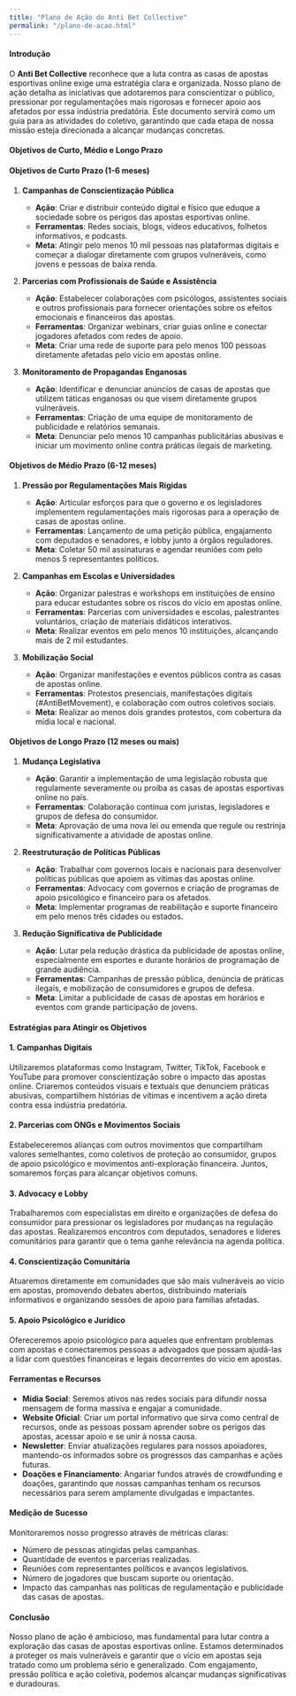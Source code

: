 ```yaml
---
title: "Plano de Ação do Anti Bet Collective"
permalink: "/plano-de-acao.html"
---
```


#### **Introdução**
O **Anti Bet Collective** reconhece que a luta contra as casas de apostas esportivas online exige uma estratégia clara e organizada. Nosso plano de ação detalha as iniciativas que adotaremos para conscientizar o público, pressionar por regulamentações mais rigorosas e fornecer apoio aos afetados por essa indústria predatória. Este documento servirá como um guia para as atividades do coletivo, garantindo que cada etapa de nossa missão esteja direcionada a alcançar mudanças concretas.

#### **Objetivos de Curto, Médio e Longo Prazo**

#### **Objetivos de Curto Prazo (1-6 meses)**
1. **Campanhas de Conscientização Pública**
   - **Ação**: Criar e distribuir conteúdo digital e físico que eduque a sociedade sobre os perigos das apostas esportivas online.
   - **Ferramentas**: Redes sociais, blogs, vídeos educativos, folhetos informativos, e podcasts.
   - **Meta**: Atingir pelo menos 10 mil pessoas nas plataformas digitais e começar a dialogar diretamente com grupos vulneráveis, como jovens e pessoas de baixa renda.

2. **Parcerias com Profissionais de Saúde e Assistência**
   - **Ação**: Estabelecer colaborações com psicólogos, assistentes sociais e outros profissionais para fornecer orientações sobre os efeitos emocionais e financeiros das apostas.
   - **Ferramentas**: Organizar webinars, criar guias online e conectar jogadores afetados com redes de apoio.
   - **Meta**: Criar uma rede de suporte para pelo menos 100 pessoas diretamente afetadas pelo vício em apostas online.

3. **Monitoramento de Propagandas Enganosas**
   - **Ação**: Identificar e denunciar anúncios de casas de apostas que utilizem táticas enganosas ou que visem diretamente grupos vulneráveis.
   - **Ferramentas**: Criação de uma equipe de monitoramento de publicidade e relatórios semanais.
   - **Meta**: Denunciar pelo menos 10 campanhas publicitárias abusivas e iniciar um movimento online contra práticas ilegais de marketing.

#### **Objetivos de Médio Prazo (6-12 meses)**
1. **Pressão por Regulamentações Mais Rígidas**
   - **Ação**: Articular esforços para que o governo e os legisladores implementem regulamentações mais rigorosas para a operação de casas de apostas online.
   - **Ferramentas**: Lançamento de uma petição pública, engajamento com deputados e senadores, e lobby junto a órgãos reguladores.
   - **Meta**: Coletar 50 mil assinaturas e agendar reuniões com pelo menos 5 representantes políticos.

2. **Campanhas em Escolas e Universidades**
   - **Ação**: Organizar palestras e workshops em instituições de ensino para educar estudantes sobre os riscos do vício em apostas online.
   - **Ferramentas**: Parcerias com universidades e escolas, palestrantes voluntários, criação de materiais didáticos interativos.
   - **Meta**: Realizar eventos em pelo menos 10 instituições, alcançando mais de 2 mil estudantes.

3. **Mobilização Social**
   - **Ação**: Organizar manifestações e eventos públicos contra as casas de apostas online.
   - **Ferramentas**: Protestos presenciais, manifestações digitais (#AntiBetMovement), e colaboração com outros coletivos sociais.
   - **Meta**: Realizar ao menos dois grandes protestos, com cobertura da mídia local e nacional.

#### **Objetivos de Longo Prazo (12 meses ou mais)**
1. **Mudança Legislativa**
   - **Ação**: Garantir a implementação de uma legislação robusta que regulamente severamente ou proíba as casas de apostas esportivas online no país.
   - **Ferramentas**: Colaboração contínua com juristas, legisladores e grupos de defesa do consumidor.
   - **Meta**: Aprovação de uma nova lei ou emenda que regule ou restrinja significativamente a atividade de apostas online.

2. **Reestruturação de Políticas Públicas**
   - **Ação**: Trabalhar com governos locais e nacionais para desenvolver políticas públicas que apoiem as vítimas das apostas online.
   - **Ferramentas**: Advocacy com governos e criação de programas de apoio psicológico e financeiro para os afetados.
   - **Meta**: Implementar programas de reabilitação e suporte financeiro em pelo menos três cidades ou estados.

3. **Redução Significativa de Publicidade**
   - **Ação**: Lutar pela redução drástica da publicidade de apostas online, especialmente em esportes e durante horários de programação de grande audiência.
   - **Ferramentas**: Campanhas de pressão pública, denúncia de práticas ilegais, e mobilização de consumidores e grupos de defesa.
   - **Meta**: Limitar a publicidade de casas de apostas em horários e eventos com grande participação de jovens.

#### **Estratégias para Atingir os Objetivos**

#### **1. Campanhas Digitais**
Utilizaremos plataformas como Instagram, Twitter, TikTok, Facebook e YouTube para promover conscientização sobre o impacto das apostas online. Criaremos conteúdos visuais e textuais que denunciem práticas abusivas, compartilhem histórias de vítimas e incentivem a ação direta contra essa indústria predatória.

#### **2. Parcerias com ONGs e Movimentos Sociais**
Estabeleceremos alianças com outros movimentos que compartilham valores semelhantes, como coletivos de proteção ao consumidor, grupos de apoio psicológico e movimentos anti-exploração financeira. Juntos, somaremos forças para alcançar objetivos comuns.

#### **3. Advocacy e Lobby**
Trabalharemos com especialistas em direito e organizações de defesa do consumidor para pressionar os legisladores por mudanças na regulação das apostas. Realizaremos encontros com deputados, senadores e líderes comunitários para garantir que o tema ganhe relevância na agenda política.

#### **4. Conscientização Comunitária**
Atuaremos diretamente em comunidades que são mais vulneráveis ao vício em apostas, promovendo debates abertos, distribuindo materiais informativos e organizando sessões de apoio para famílias afetadas.

#### **5. Apoio Psicológico e Jurídico**
Ofereceremos apoio psicológico para aqueles que enfrentam problemas com apostas e conectaremos pessoas a advogados que possam ajudá-las a lidar com questões financeiras e legais decorrentes do vício em apostas.

#### **Ferramentas e Recursos**

- **Mídia Social**: Seremos ativos nas redes sociais para difundir nossa mensagem de forma massiva e engajar a comunidade.
- **Website Oficial**: Criar um portal informativo que sirva como central de recursos, onde as pessoas possam aprender sobre os perigos das apostas, acessar apoio e se unir à nossa causa.
- **Newsletter**: Enviar atualizações regulares para nossos apoiadores, mantendo-os informados sobre os progressos das campanhas e ações futuras.
- **Doações e Financiamento**: Angariar fundos através de crowdfunding e doações, garantindo que nossas campanhas tenham os recursos necessários para serem amplamente divulgadas e impactantes.

#### **Medição de Sucesso**

Monitoraremos nosso progresso através de métricas claras:
- Número de pessoas atingidas pelas campanhas.
- Quantidade de eventos e parcerias realizadas.
- Reuniões com representantes políticos e avanços legislativos.
- Número de jogadores que buscam suporte ou orientação.
- Impacto das campanhas nas políticas de regulamentação e publicidade das casas de apostas.

#### **Conclusão**
Nosso plano de ação é ambicioso, mas fundamental para lutar contra a exploração das casas de apostas esportivas online. Estamos determinados a proteger os mais vulneráveis e garantir que o vício em apostas seja tratado como um problema sério e generalizado. Com engajamento, pressão política e ação coletiva, podemos alcançar mudanças significativas e duradouras.

